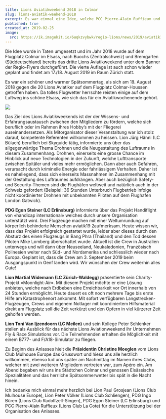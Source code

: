 ```yaml
---
title: Lions Aviatikweekend 2018 in Colmar
slug: lions-aviatik-weekend-2018
excerpt: Es war einmal eine Idee, welche PCC Pierre-Alain Ruffieux und ich nach einer Governorratssitzung besprochen haben. Sie kam auf, weil wir wissen, dass der Lions Club zahlreiche Mitglieder hat, welche sich beruflich oder im Rahmen eines Hobbys mit der Aviatik auseinandersetzen.
published: true
created_at: 2019-02-25
image:
  src: https://ik.imagekit.io/6uqkzvybwk/regio-lions/news/2019/aviatik19_1.jpeg?updatedAt=1707156406322
---
```


Die Idee wurde in Taten umgesetzt und im Jahr 2018 wurde auf dem Flugplatz Colmar im Elsass, nach Buochs (Zentralschweiz) und Bremgarten (Süddeutschland) bereits das dritte Lions Aviatikweekend unter dem Banner der Regio-Flyers durchgeführt. Die vierte Auflage ist auch schon wieder geplant und findet am 17./18. August 2019 im Raum Zürich statt.

Es war ein schöner und warmer Spätsommertag, als sich am 18. August 2018 gegen die 20 Lions Aviatiker auf dem Flugplatz Colmar-Houssen getroffen haben. Da tolles Flugwetter herrschte reisten einige auf dem Luftweg ins schöne Elsass, wie sich das für ein Aviatikwochenende gehört.

![](https://ik.imagekit.io/6uqkzvybwk/regio-lions/news/2019/aviatik19_2.jpeg?updatedAt=1707156405635)

Das Ziel des Lions Aviatikweekends ist der der Wissens- und Erfahrungsaustausch zwischen den Mitgliedern zu fördern, welche sich beruflich oder im Rahmen ihres Hobby’s mit der Fliegerei auseinandersetzen. Als Mitorganisator dieser Veranstaltung war ich stolz darauf, kompetente Referenten willkommen zu heissen.
Lion Jürg Hänni (LC Bülach) beruflich bei Skyguide tätig, informierte uns über das allgegenwärtige Thema Drohnen und die Neugestaltung des Luftraums in diesem Zusammenhang. Drohnen, einerseits eine grosse Chance im Hinblick auf neue Technologien in der Zukunft, welche Lufttransporte zwischen Spitäler und vieles mehr ermöglichen. Dann aber auch Gefahren, verursacht durch kriminelle Energie oder fahrlässigem Verhalten. Daher ist es naheliegend, dass sich einerseits Massnahmen im Zusammenhang mit der Gestaltung des Luftraumes aufdrängen. Aber auch bezüglich Safety- und Security-Themen sind die Flughäfen weltweit und natürlich auch in der Schweiz gefordert (Beispiel: 36 Stunden Unterbruch Flugbetrieb infolge nicht koordinierter Drohnen mit unbekannten Piloten auf dem Flughafen London Gatwick).

**PDG Egon Steiner (LC Erlinsburg)** informierte über das Projekt Handiflight von «handicap international» welches durch unsere Organisation unterstützt wird. Drei Flugzeuge machen mit einer Weltumrundung auf körperlich behinderte Menschen aviatik19 2aufmerksam. Heute wissen wir, dass das Projekt erfolgreich gestartet wurde, leider aber dieses durch den Absturz des einen Flugzeugs in Bang Phra (Thailand) und den Tod dessen Piloten Mike Lomberg überschattet wurde. Aktuell ist die Crew in Australien unterwegs und will dann über Neuseeland, Neukaledonien, Französisch Polinesien weiter nach Süd- und Nordamerika und schliesslich wieder nach Europa. Geplant ist, dass die Crew am 3. September 2019 beim Ausgangspunkt in Genf landen wird. Wir wünschen der Crew weiterhin alles Gute!

**Lion Martial Widemann (LC Zürich-Waldegg)** präsentierte sein Charity-Projekt «Moonlight-Air». Mit diesem Projekt möchte er eine Lösung anbieten, welche nach Erdbeben eine Erreichbarkeit vor Ort innerhalb von 24 Stunden ermöglicht. Heute dauert es oft noch mehrere Tage bis erste Hilfe am Katastrophenort ankommt. Mit sofort verfügbaren Langstrecken-Flugzeugen, Crews und eigenem Notlager mit koordiniertem Hilfsmaterial direkt am Flugplatz soll die Zeit verkürzt und den Opfern in viel kürzerer Zeit geholfen werden.

**Lion Toni Van Ijzendoorn (LC Meilen)** und sein Kollege Peter Schlenker stellen als Ausblick für das nächste Lions Aviationweekend ihr Unternehmen Fly & Race Simulations vor. Die Teilnehmenden erhalten die Möglichkeit mit einem B777- und F/A18-Simulator zu fliegen.

Zu Beginn des Anlasses hielt die **Präsidentin Christine Moeglen** vom Lions Club Mulhouse Europe das Grusswort und hiess uns alle herzlich willkommen, ebenso lud uns später am Nachmittag im Namen ihres Clubs, welcher mit zwei weiteren Mitgliedern vertreten war, zum Apéro ein. Am Abend begaben wir uns ins Städtchen Colmar und genossen Elsässische Spezialitäten und das herrliche Spätsommerwetter bis spät in die Nacht hinein.

Ich bedanke mich einmal mehr herzlich bei Lion Paul Grosjean (Lions Club Mulhouse Europe), Lion Peter Völker (Lions Club Schliengen), PDG Ingo Büren (Lions Club Radolfzell-Singen), PDG Egon Steiner (LC Erlinsburg) und PCC Pierre-Alain Ruffieux (Lions Club La Cote) für die Unterstützung bei der Organisation des Anlasses.
